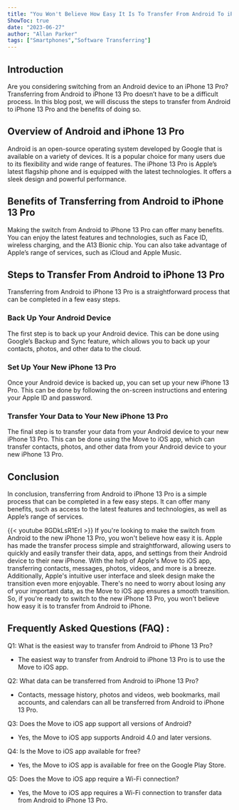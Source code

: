 ```yaml
---
title: "You Won't Believe How Easy It Is To Transfer From Android To iPhone 13 Pro!"
ShowToc: true 
date: "2023-06-27"
author: "Allan Parker" 
tags: ["Smartphones","Software Transferring"]
---
```

## Introduction

Are you considering switching from an Android device to an iPhone 13 Pro? Transferring from Android to iPhone 13 Pro doesn’t have to be a difficult process. In this blog post, we will discuss the steps to transfer from Android to iPhone 13 Pro and the benefits of doing so. 

## Overview of Android and iPhone 13 Pro

Android is an open-source operating system developed by Google that is available on a variety of devices. It is a popular choice for many users due to its flexibility and wide range of features. The iPhone 13 Pro is Apple’s latest flagship phone and is equipped with the latest technologies. It offers a sleek design and powerful performance. 

## Benefits of Transferring from Android to iPhone 13 Pro

Making the switch from Android to iPhone 13 Pro can offer many benefits. You can enjoy the latest features and technologies, such as Face ID, wireless charging, and the A13 Bionic chip. You can also take advantage of Apple’s range of services, such as iCloud and Apple Music. 

## Steps to Transfer From Android to iPhone 13 Pro

Transferring from Android to iPhone 13 Pro is a straightforward process that can be completed in a few easy steps. 

### Back Up Your Android Device

The first step is to back up your Android device. This can be done using Google’s Backup and Sync feature, which allows you to back up your contacts, photos, and other data to the cloud. 

### Set Up Your New iPhone 13 Pro

Once your Android device is backed up, you can set up your new iPhone 13 Pro. This can be done by following the on-screen instructions and entering your Apple ID and password. 

### Transfer Your Data to Your New iPhone 13 Pro

The final step is to transfer your data from your Android device to your new iPhone 13 Pro. This can be done using the Move to iOS app, which can transfer contacts, photos, and other data from your Android device to your new iPhone 13 Pro. 

## Conclusion

In conclusion, transferring from Android to iPhone 13 Pro is a simple process that can be completed in a few easy steps. It can offer many benefits, such as access to the latest features and technologies, as well as Apple’s range of services.

{{< youtube 8GDkLsR1ErI >}} 
If you're looking to make the switch from Android to the new iPhone 13 Pro, you won't believe how easy it is. Apple has made the transfer process simple and straightforward, allowing users to quickly and easily transfer their data, apps, and settings from their Android device to their new iPhone. With the help of Apple's Move to iOS app, transferring contacts, messages, photos, videos, and more is a breeze. Additionally, Apple's intuitive user interface and sleek design make the transition even more enjoyable. There's no need to worry about losing any of your important data, as the Move to iOS app ensures a smooth transition. So, if you're ready to switch to the new iPhone 13 Pro, you won't believe how easy it is to transfer from Android to iPhone.

## Frequently Asked Questions (FAQ) :
Q1: What is the easiest way to transfer from Android to iPhone 13 Pro?
- The easiest way to transfer from Android to iPhone 13 Pro is to use the Move to iOS app.

Q2: What data can be transferred from Android to iPhone 13 Pro?
- Contacts, message history, photos and videos, web bookmarks, mail accounts, and calendars can all be transferred from Android to iPhone 13 Pro.

Q3: Does the Move to iOS app support all versions of Android?
- Yes, the Move to iOS app supports Android 4.0 and later versions.

Q4: Is the Move to iOS app available for free?
- Yes, the Move to iOS app is available for free on the Google Play Store.

Q5: Does the Move to iOS app require a Wi-Fi connection?
- Yes, the Move to iOS app requires a Wi-Fi connection to transfer data from Android to iPhone 13 Pro.


